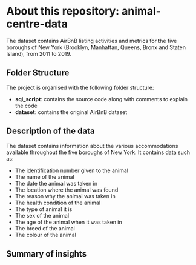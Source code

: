 # About this repository: animal-centre-data
The dataset contains AirBnB listing activities and metrics for the five boroughs of New York (Brooklyn, Manhattan, Queens, Bronx and Staten Island), from 2011 to 2019.

## Folder Structure
The project is organised with the following folder structure:
- **sql_script**: contains the source code along with comments to explain the code
- **dataset**: contains the original AirBnB dataset

## Description of the data
The dataset contains information about the various accommodations available throughout the five boroughs of New York. It contains data such as:
- The identification number given to the animal
- The name of the animal
- The date the animal was taken in
- The location where the animal was found
- The reason why the animal was taken in
- The health condition of the animal
- The type of animal it is
- The sex of the animal
- The age of the animal when it was taken in
- The breed of the animal
- The colour of the animal

## Summary of insights
